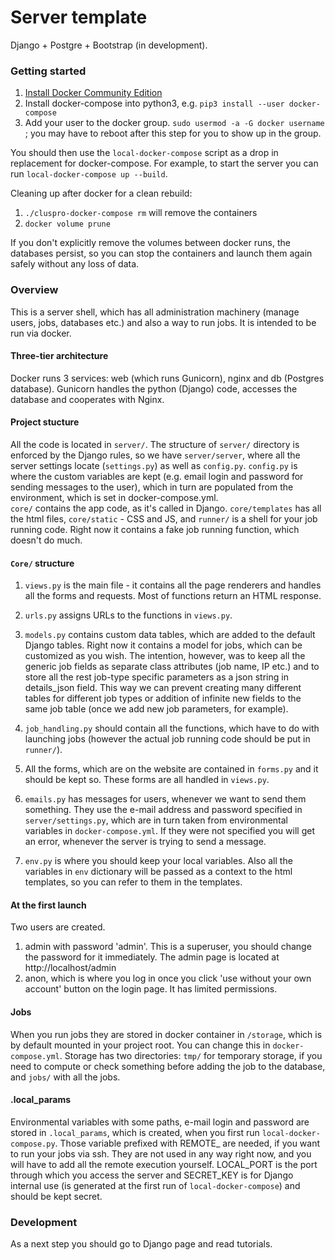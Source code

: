 # Server template
Django + Postgre + Bootstrap (in development).

### Getting started
1. [Install Docker Community Edition](https://docs.docker.com/engine/installation/linux/docker-ce/ubuntu/)    
2. Install docker-compose into python3, e.g. `pip3 install --user docker-compose`    
3. Add your user to the docker group. `sudo usermod -a -G docker username` ; 
you may have to reboot after this step for you to show up in the group.    
    
You should then use the `local-docker-compose` script as a drop in replacement 
for docker-compose. For example, to start the server you can 
run `local-docker-compose up --build`.    

Cleaning up after docker for a clean rebuild:     
1. `./cluspro-docker-compose rm` will remove the containers       
2. `docker volume prune`

If you don't explicitly remove the volumes between docker runs, the databases persist, 
so you can stop the containers and launch them again safely without any loss of data.

### Overview
This is a server shell, which has all administration machinery (manage users, jobs, 
databases etc.) and also a way to run jobs. It is intended to be run via docker.    

#### Three-tier architecture
Docker runs 3 services: web (which runs Gunicorn), nginx and db (Postgres database). 
Gunicorn handles the python (Django) code, accesses the database and cooperates with Nginx. 

#### Project stucture
All the code is located in `server/`.
The structure of `server/` directory is enforced by the Django rules, so we have
`server/server`, where all the server settings locate (`settings.py`) as well as `config.py`. 
`config.py` is where the custom variables are kept (e.g. email login 
 and password for sending messages to the user), which in turn are populated from 
 the environment, which is set in docker-compose.yml.     
`core/` contains the app code, as it's called in Django. `core/templates` has all 
the html files, `core/static` - CSS and JS, and `runner/` is a shell for your job 
running code. Right now it contains a fake job running function, which doesn't 
do much.

#### `Core/` structure
1. `views.py` is the main file - it contains all the page renderers and handles 
all the forms and requests. Most of functions return an HTML response.

2. `urls.py` assigns URLs to the functions in `views.py`.

3. `models.py` contains custom data tables, which are added to the default Django
tables. Right now it contains a model for jobs, which can be customized as you wish.
The intention, however, was to keep all the generic job fields as separate class attributes
(job name, IP etc.) and to store all the rest job-type specific parameters as a json string
in details_json field. This way we can prevent creating many different tables for different 
job types or addition of infinite new fields to the same job table (once we add new job parameters, 
for example).

4. `job_handling.py` should contain all the functions, which have to do with 
launching jobs (however the actual job running code should be put in `runner/`).

5. All the forms, which are on the website are contained in `forms.py` and it should
be kept so. These forms are all handled in `views.py`.

6. `emails.py` has messages for users, whenever we want to send them something. They
use the e-mail address and password specified in `server/settings.py`, which are in 
turn taken from environmental variables in `docker-compose.yml`. If they were not 
specified you will get an error, whenever the server is trying to send a message.

7. `env.py` is where you should keep your local variables. Also all the variables
 in `env` dictionary will be passed as a context to the html templates, so you 
 can refer to them in the templates.
 
#### At the first launch
Two users are created. 
1) admin with password 'admin'. This is a superuser, you should change the 
password for it immediately. The admin page is located at http://localhost/admin
2) anon, which is where you log in once you click 'use without your own account' 
button on the login page. It has limited permissions.

#### Jobs
When you run jobs they are stored in docker container in `/storage`, which is 
by default mounted in your project root. You can change this in `docker-compose.yml`.
Storage has two directories: `tmp/` for temporary storage, if you need to compute
or check something before adding the job to the database, and `jobs/` with all
the jobs.

#### .local_params
Environmental variables with some paths, e-mail login and password are stored 
in `.local_params`, which is created, when you first run `local-docker-compose.py`. 
Those variable prefixed with REMOTE_ are needed, if you want to run your jobs via 
ssh. They are not used in any way right now, and you will have to add all the remote
execution yourself. LOCAL_PORT is the port through which you access the server and 
SECRET_KEY is for Django internal use (is generated at the first run 
of `local-docker-compose`) and should be kept secret.

### Development
As a next step you should go to Django page and read tutorials.

